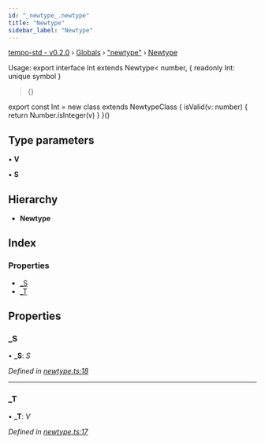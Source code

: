 ```yaml
---
id: "_newtype_.newtype"
title: "Newtype"
sidebar_label: "Newtype"
---
```


[tempo-std - v0.2.0](../index.md) › [Globals](../globals.md) › ["newtype"](../modules/_newtype_.md) › [Newtype](_newtype_.newtype.md)

Usage:
export interface Int extends Newtype<
  number,
  { readonly Int: unique symbol }
> {}

export const Int = new class extends NewtypeClass<Int> {
  isValid(v: number) { return Number.isInteger(v) }
}()

## Type parameters

▪ **V**

▪ **S**

## Hierarchy

* **Newtype**

## Index

### Properties

* [_S](_newtype_.newtype.md#_s)
* [_T](_newtype_.newtype.md#_t)

## Properties

###  _S

• **_S**: *S*

*Defined in [newtype.ts:18](https://github.com/fponticelli/tempo/blob/4a30d82/std/src/newtype.ts#L18)*

___

###  _T

• **_T**: *V*

*Defined in [newtype.ts:17](https://github.com/fponticelli/tempo/blob/4a30d82/std/src/newtype.ts#L17)*
